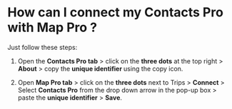 # How can I connect my Contacts Pro with Map Pro ?

<p class="no-margin">Just follow these steps:</p>
<p class="no-margin"></p>
<ol>
<li>
<p class="no-margin">Open the <b>Contacts Pro tab</b> &gt; click on the <b>three dots</b> at the top right &gt; <b>About</b> &gt; copy the <b>unique identifier </b>using the copy icon.</p>
</li>
<li>
<p class="no-margin">Open <b>Map Pro tab</b> &gt; click on the <b>three dots</b> next to Trips &gt; <b>Connect</b> &gt; Select <b>Contacts Pro</b> from the drop down arrow in the pop-up box &gt; paste the <b>unique identifier</b> &gt; <b>Save</b>.</p>
</li>
</ol>

<Hubspot />
<Clarity />
<GoogleAnalytics />

